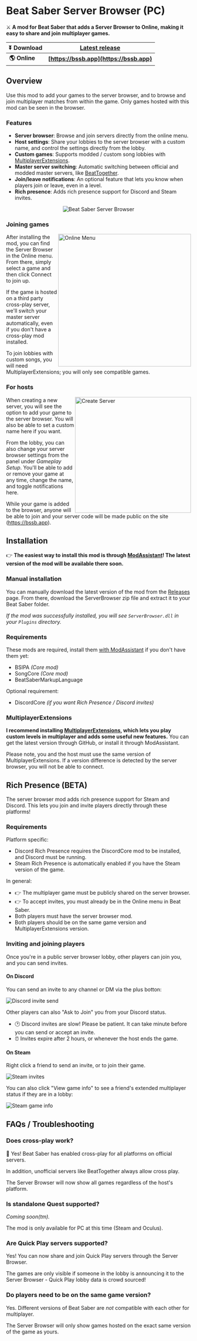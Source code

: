 # Beat Saber Server Browser (PC)
⚔ **A mod for Beat Saber that adds a Server Browser to Online, making it easy to share and join multiplayer games.**

|**⏬ Download**|**[Latest release](https://github.com/roydejong/BeatSaberServerBrowser/releases/latest)**|
|---|---|
|**🌎 Online**|**[https://bssb.app](https://bssb.app)**|

## Overview
Use this mod to add your games to the server browser, and to browse and join multiplayer matches from within the game. Only games hosted with this mod can be seen in the browser.

### Features
- **Server browser**: Browse and join servers directly from the online menu.
- **Host settings**: Share your lobbies to the server browser with a custom name, and control the settings directly from the lobby.
- **Custom games**: Supports modded / custom song lobbies with [MultiplayerExtensions](https://github.com/Zingabopp/MultiplayerExtensions).
- **Master server switching**: Automatic switching between official and modded master servers, like [BeatTogether](https://discord.com/invite/gezGrFG4tz).
- **Join/leave notifications**: An optional feature that lets you know when players join or leave, even in a level.
- **Rich presence**: Adds rich presence support for Discord and Steam invites.

<p align="center">
    <img src="https://user-images.githubusercontent.com/6772638/105616590-80ca6900-5dd8-11eb-9f76-9785b05cb524.png" alt="Beat Saber Server Browser">
</p>

### Joining games

<img src="https://user-images.githubusercontent.com/6772638/105616739-62b13880-5dd9-11eb-9d67-86da191af753.png" alt="Online Menu" align="right" width="362">

After installing the mod, you can find the Server Browser in the Online menu. From there, simply select a game and then click Connect to join up.

If the game is hosted on a third party cross-play server, we'll switch your master server automatically, even if you don't have a cross-play mod installed.

To join lobbies with custom songs, you will need MultiplayerExtensions; you will only see compatible games.

### For hosts

<img src="https://user-images.githubusercontent.com/6772638/105617023-da806280-5ddb-11eb-9891-a8c7ac7c1264.png" alt="Create Server" align="right" width="316">

When creating a new server, you will see the option to add your game to the server browser. You will also be able to set a custom name here if you want.

From the lobby, you can also change your server browser settings from the panel under *Gameplay Setup*. You'll be able to add or remove your game at any time, change the name, and toggle notifications here.

While your game is added to the browser, anyone will be able to join and your server code will be made public on the site (https://bssb.app).

## Installation
👉 **The easiest way to install this mod is through [ModAssistant](https://github.com/Assistant/ModAssistant)! The latest version of the mod will be available there soon.**

### Manual installation
You can manually download the latest version of the mod from the [Releases](https://github.com/roydejong/BeatSaberServerBrowser/releases/latest) page. From there, download the ServerBrowser zip file and extract it to your Beat Saber folder.

*If the mod was successfully installed, you will see `ServerBrowser.dll` in your `Plugins` directory.*

### Requirements
These mods are required, install them [with ModAssistant](https://github.com/Assistant/ModAssistant) if you don't have them yet:

- BSIPA *(Core mod)*
- SongCore *(Core mod)*
- BeatSaberMarkupLanguage

Optional requirement:

- DiscordCore *(if you want Rich Presence / Discord invites)*

### MultiplayerExtensions
**I recommend installing [MultiplayerExtensions](https://github.com/Zingabopp/MultiplayerExtensions), which lets you play custom levels in multiplayer and adds some useful new features.** You can get the latest version through GitHub, or install it through ModAssistant.

Please note, you and the host must use the same version of MultiplayerExtensions. If a version difference is detected by the server browser, you will not be able to connect.

## Rich Presence (BETA)
The server browser mod adds rich presence support for Steam and Discord. This lets you join and invite players directly through these platforms!

### Requirements
Platform specific:
- Discord Rich Presence requires the DiscordCore mod to be installed, and Discord must be running.
- Steam Rich Presence is automatically enabled if you have the Steam version of the game.

In general:
- 👉 The multiplayer game must be publicly shared on the server browser.
- 👉 To accept invites, you must already be in the Online menu in Beat Saber.
- Both players must have the server browser mod.
- Both players should be on the same game version and MultiplayerExtensions version. 

### Inviting and joining players
Once you're in a public server browser lobby, other players can join you, and you can send invites.

#### On Discord
You can send an invite to any channel or DM via the plus botton:

![Discord invite send](https://user-images.githubusercontent.com/6772638/133778816-ed0bcdc1-095f-44af-9cee-2165081496ca.png)

Other players can also "Ask to Join" you from your Discord status.

- 🕑 Discord invites are slow! Please be patient. It can take minute before you can send or accept an invite. 
- ⏰ Invites expire after 2 hours, or whenever the host ends the game.

#### On Steam
Right click a friend to send an invite, or to join their game.

![Steam invites](https://user-images.githubusercontent.com/6772638/140385776-6ddced18-4360-4a1c-86cf-8d3269fb7f1a.png)

You can also click "View game info" to see a friend's extended multiplayer status if they are in a lobby:

![Steam game info](https://user-images.githubusercontent.com/6772638/140385211-e321ea00-1181-4128-9913-c0ef95ebec8e.png)

## FAQs / Troubleshooting

### Does cross-play work?
🎉 Yes! Beat Saber has enabled cross-play for all platforms on official servers.

In addition, unofficial servers like BeatTogether always allow cross play.

The Server Browser will now show all games regardless of the host's platform.

### Is standalone Quest supported?
*Coming soon(tm).*

The mod is only available for PC at this time (Steam and Oculus).

### Are Quick Play servers supported?
Yes! You can now share and join Quick Play servers through the Server Browser. 

The games are only visible if someone in the lobby is announcing it to the Server Browser - Quick Play lobby data is crowd sourced!

### Do players need to be on the same game version?
Yes. Different versions of Beat Saber are *not* compatible with each other for multiplayer.

The Server Browser will only show games hosted on the exact same version of the game as yours.
